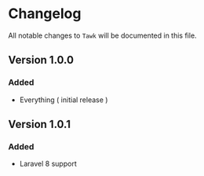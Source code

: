 # Changelog

All notable changes to `Tawk` will be documented in this file.

## Version 1.0.0

### Added
- Everything ( initial release )

## Version 1.0.1

### Added
- Laravel 8 support
